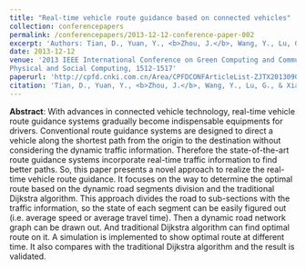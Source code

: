 ```yaml
---
title: "Real-time vehicle route guidance based on connected vehicles"
collection: conferencepapers
permalink: /conferencepapers/2013-12-12-conference-paper-002
excerpt: 'Authors: Tian, D., Yuan, Y., <b>Zhou, J.</b>, Wang, Y., Lu, G., & Xia, H.'
date: 2013-12-12
venue: '2013 IEEE International Conference on Green Computing and Communications and IEEE Internet of Things and IEEE Cyber,
Physical and Social Computing, 1512-1517'
paperurl: 'http://cpfd.cnki.com.cn/Area/CPFDCONFArticleList-ZJTX201309001.htm'
citation: 'Tian, D., Yuan, Y., <b>Zhou, J.</b>, Wang, Y., Lu, G., & Xia, H. (2013, August). Real-time vehicle route guidance based on connected vehicles. In 2013 IEEE International Conference on Green Computing and Communications and IEEE Internet of Things and IEEE Cyber, Physical and Social Computing (pp. 1512-1517). Beijing, China.'
---
```



**Abstract**: With advances in connected vehicle technology, real-time vehicle route guidance systems gradually become indispensable equipments for drivers. Conventional route guidance systems are designed to direct a vehicle along the shortest path from the origin to the destination without considering the dynamic traffic information. Therefore the state-of-the-art route guidance systems incorporate real-time traffic information to find better paths. So, this paper presents a novel approach to realize the real-time vehicle route guidance. It focuses on the way to determine the optimal route based on the dynamic road segments division and the traditional Dijkstra algorithm. This approach divides the road to sub-sections with the traffic information, so the state of each segment can be easily figured out (i.e. average speed or average travel time). Then a dynamic road network graph can be drawn out. And traditional Dijkstra algorithm can find optimal route on it. A simulation is implemented to show optimal route at different time. It also compares with the traditional Dijkstra algorithm and the result is validated.
